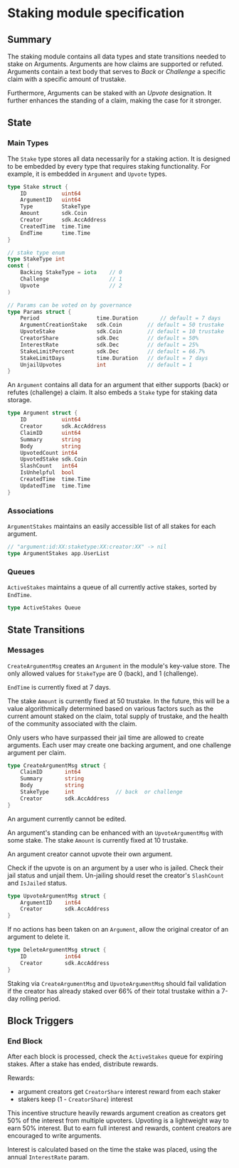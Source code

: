 # Staking module specification

## Summary

The staking module contains all data types and state transitions needed to stake on Arguments. Arguments are how claims are supported or refuted. Arguments contain a text body that serves to *Back* or *Challenge* a specific claim with a specific amount of trustake.

Furthermore, Arguments can be staked with an *Upvote* designation. It further enhances the standing of a claim, making the case for it stronger.

## State

### Main Types

The `Stake` type stores all data necessarily for a staking action. It is designed to be embedded by every type that requires staking functionality. For example, it is embedded in `Argument` and `Upvote` types.

```go
type Stake struct {
    ID           uint64
    ArgumentID   uint64
    Type         StakeType
    Amount       sdk.Coin
    Creator      sdk.AccAddress
    CreatedTime  time.Time
    EndTime      time.Time
}

// stake type enum
type StakeType int
const (
    Backing StakeType = iota    // 0
    Challenge                   // 1
    Upvote                      // 2
)

// Params can be voted on by governance
type Params struct {
    Period                  time.Duration       // default = 7 days
    ArgumentCreationStake   sdk.Coin        // default = 50 trustake
    UpvoteStake             sdk.Coin        // default = 10 trustake
    CreatorShare            sdk.Dec         // default = 50%
    InterestRate            sdk.Dec         // default = 25%
    StakeLimitPercent       sdk.Dec         // default = 66.7%
    StakeLimitDays          time.Duration   // default = 7 days
    UnjailUpvotes           int             // default = 1
}
```

An `Argument` contains all data for an argument that either supports (back) or refutes (challenge) a claim. It also embeds a `Stake` type for staking data storage.

```go
type Argument struct {
	ID           uint64
	Creator      sdk.AccAddress
	ClaimID      uint64
	Summary      string
	Body         string
	UpvotedCount int64
	UpvotedStake sdk.Coin
	SlashCount   int64
	IsUnhelpful  bool
	CreatedTime  time.Time
	UpdatedTime  time.Time
}
```

### Associations

`ArgumentStakes` maintains an easily accessible list of all stakes for each argument.

```go
// "argument:id:XX:staketype:XX:creator:XX" -> nil
type ArgumentStakes app.UserList
```

### Queues

`ActiveStakes` maintains a queue of all currently active stakes, sorted by `EndTime`.

```go
type ActiveStakes Queue
```

## State Transitions
### Messages

`CreateArgumentMsg` creates an `Argument` in the module's key-value store. The only allowed values for `StakeType` are 0 (back), and 1 (challenge). 

`EndTime` is currently fixed at 7 days. 

The stake `Amount` is currently fixed at 50 trustake. In the future, this will be a value algorithmically determined based on various factors such as the current amount staked on the claim, total supply of trustake, and the health of the community associated with the claim.

Only users who have surpassed their jail time are allowed to create arguments. Each user may create one backing argument, and one challenge argument per claim.

```go
type CreateArgumentMsg struct {
    ClaimID       int64
    Summary       string
    Body          string
    StakeType     int             // back  or challenge
    Creator       sdk.AccAddress
}
```

An argument currently cannot be edited.

An argument's standing can be enhanced with an `UpvoteArgumentMsg` with some stake. The stake `Amount` is currently fixed at 10 trustake.

An argument creator cannot upvote their own argument.

Check if the upvote is on an argument by a user who is jailed. Check their jail status and unjail them. Un-jailing should reset the creator's `SlashCount` and `IsJailed` status.

```go
type UpvoteArgumentMsg struct {
    ArgumentID    int64
    Creator       sdk.AccAddress
}
```

If no actions has been taken on an `Argument`, allow the original creator of an argument to delete it.

```go
type DeleteArgumentMsg struct {
    ID            int64
    Creator       sdk.AccAddress
}
```

Staking via `CreateArgumentMsg` and `UpvoteArgumentMsg` should fail validation if the creator has already staked over 66% of their total trustake within a 7-day rolling period. 

## Block Triggers

### End Block

After each block is processed, check the `ActiveStakes` queue for expiring stakes. After a stake has ended, distribute rewards.

Rewards:
* argument creators get `CreatorShare` interest reward from each staker
* stakers keep (1 - `CreatorShare`) interest

This incentive structure heavily rewards argument creation as creators get 50% of the interest from multiple upvoters. Upvoting is a lightweight way to earn 50% interest. But to earn full interest and rewards, content creators are encouraged to write arguments.

Interest is calculated based on the time the stake was placed, using the annual `InterestRate` param.
